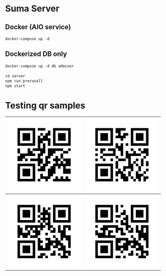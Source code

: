 # Suma Server

## Docker (AIO service)
```
docker-compose up -d
```
## Dockerized DB only
```
docker-compose up -d db adminer

cd server
npm run prerunall
npm start
```

# Testing qr samples
| ![2](img/qr_samples/002.jpg) | ![3](img/qr_samples/003.jpg) |
| - | - |
| ![8](img/qr_samples/008.jpg) | ![48](img/qr_samples/048.jpg) |
